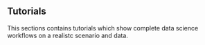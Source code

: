 ## Tutorials
This sections contains tutorials which show complete data science workflows on a realistc scenario and data.
